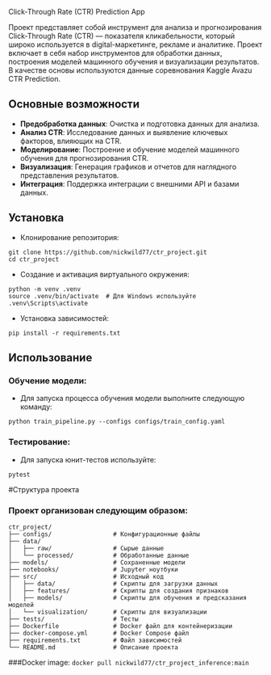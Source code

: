 Click-Through Rate (CTR) Prediction App

Проект представляет собой инструмент для анализа и прогнозирования Click-Through Rate (CTR) 
— показателя кликабельности, который широко используется в digital-маркетинге, рекламе и аналитике. 
Проект включает в себя набор инструментов для обработки данных, построения моделей машинного обучения и визуализации результатов. 
В качестве основы используются данные соревнования Kaggle Avazu CTR Prediction.

## Основные возможности

- **Предобработка данных**: Очистка и подготовка данных для анализа.
- **Анализ CTR**: Исследование данных и выявление ключевых факторов, влияющих на CTR.
- **Моделирование**: Построение и обучение моделей машинного обучения для прогнозирования CTR.
- **Визуализация**: Генерация графиков и отчетов для наглядного представления результатов.
- **Интеграция**: Поддержка интеграции с внешними API и базами данных.

## Установка
- Клонирование репозитория:

```
git clone https://github.com/nickwild77/ctr_project.git
cd ctr_project
```
- Создание и активация виртуального окружения:

```
python -m venv .venv
source .venv/bin/activate  # Для Windows используйте .venv\Scripts\activate
```
- Установка зависимостей:
```
pip install -r requirements.txt
```
## Использование

### Обучение модели:

- Для запуска процесса обучения модели выполните следующую команду:
```
python train_pipeline.py --configs configs/train_config.yaml
```
### Тестирование:

- Для запуска юнит-тестов используйте:
```
pytest
```

#Структура проекта
### Проект организован следующим образом:

```
ctr_project/
├── configs/                 # Конфигурационные файлы
├── data/
│   ├── raw/                 # Сырые данные
│   └── processed/           # Обработанные данные
├── models/                  # Сохраненные модели
├── notebooks/               # Jupyter ноутбуки
├── src/                     # Исходный код
│   ├── data/                # Скрипты для загрузки данных
│   ├── features/            # Скрипты для создания признаков
│   ├── models/              # Скрипты для обучения и предсказания моделей
│   └── visualization/       # Скрипты для визуализации
├── tests/                   # Тесты
├── Dockerfile               # Docker файл для контейнеризации
├── docker-compose.yml       # Docker Compose файл
├── requirements.txt         # Файл зависимостей
└── README.md                # Описание проекта
```
###Docker image: 
`docker pull nickwild77/ctr_project_inference:main`

